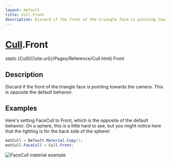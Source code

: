 ```yaml
---
layout: default
title: Cull.Front
description: Discard if the front of the triangle face is pointing towards the camera. This is opposite the default behavior.
---
```

# [Cull]({{site.url}}/Pages/Reference/Cull.html).Front

<div class='signature' markdown='1'>
static [Cull]({{site.url}}/Pages/Reference/Cull.html) Front
</div>

## Description
Discard if the front of the triangle face is pointing
towards the camera. This is opposite the default behavior.


## Examples

Here's setting FaceCull to Front, which is the opposite of the
default behavior. On a sphere, this is a little hard to see, but
you might notice here that the lighting is for the back side of
the sphere!
```csharp
matCull = Default.Material.Copy();
matCull.FaceCull = Cull.Front;
```
![FaceCull material example]({{site.screen_url}}/MaterialCull.jpg)

